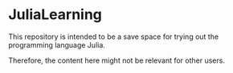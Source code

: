 # JuliaLearning
This repository is intended to be a save space for trying out the programming language Julia.

Therefore, the content here might not be relevant for other users.
